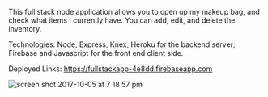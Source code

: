 This full stack node application allows you to open up my makeup bag, and  check what items I currently have. You can add, edit, and delete the inventory.

Technologies: Node, Express, Knex, Heroku for the backend server; Firebase and Javascript for the front end client side.

Deployed Links: https://fullstackapp-4e8dd.firebaseapp.com

![screen shot 2017-10-05 at 7 18 57 pm](https://user-images.githubusercontent.com/28164171/31259265-c80f6456-aa02-11e7-93dd-ae3a87542700.png)
